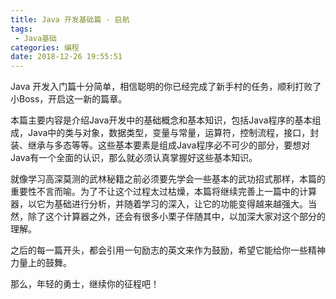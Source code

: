 ```yaml
---
title: Java 开发基础篇 - 启航
tags: 
 - Java基础
categories: 编程
date: 2018-12-26 19:55:51
---
```


Java 开发入门篇十分简单，相信聪明的你已经完成了新手村的任务，顺利打败了小Boss，开启这一新的篇章。​

本篇主要内容是介绍Java开发中的基础概念和基本知识，包括Java程序的基本组成，Java中的类与对象，数据类型，变量与常量，运算符，控制流程，接口，封装、继承与多态等等。这些基本要素是组成Java程序必不可少的部分，要想对Java有一个全面的认识，那么就必须认真掌握好这些基本知识。

就像学习高深莫测的武林秘籍之前必须要先学会一些基本的武功招式那样，本篇的重要性不言而喻。为了不让这个过程太过枯燥，本篇将继续完善上一篇中的计算器，以它为基础进行分析，并随着学习的深入，让它的功能变得越来越强大。当然，除了这个计算器之外，还会有很多小栗子伴随其中，以加深大家对这个部分的理解。

之后的每一篇开头，都会引用一句励志的英文来作为鼓励，希望它能给你一些精神力量上的鼓舞。

那么，年轻的勇士，继续你的征程吧！
